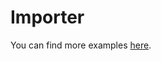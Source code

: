 # Importer

<!-- == imptr: getting-started-install / begin from: ../../docs/getting-started/install.md#[homebrew-install] == -->
<!-- == imptr: getting-started-install / end == -->

<!-- == imptr: getting-started-example-short / begin from: ../../docs/getting-started/examples-markdown.md#[steps] == -->
<!-- == imptr: getting-started-example-short / end == -->

You can find more examples [here](https://github.com/upsidr/importer/blob/main/docs/getting-started/examples-markdown.md).

<!-- == imptr: getting-started-github-action / begin from: ../../docs/getting-started/github-actions.md#1~32 == -->
<!-- == imptr: getting-started-github-action / end == -->

<!-- == imptr: some_random_note / begin from: ../../docs/template/_lorem.md#5~12 == -->
<!-- == imptr: some_random_note / end == -->

<!-- == imptr: import_from_proposal / begin from: ../../Proposal.md#5~8 == -->
<!-- == imptr: import_from_proposal / end == -->
